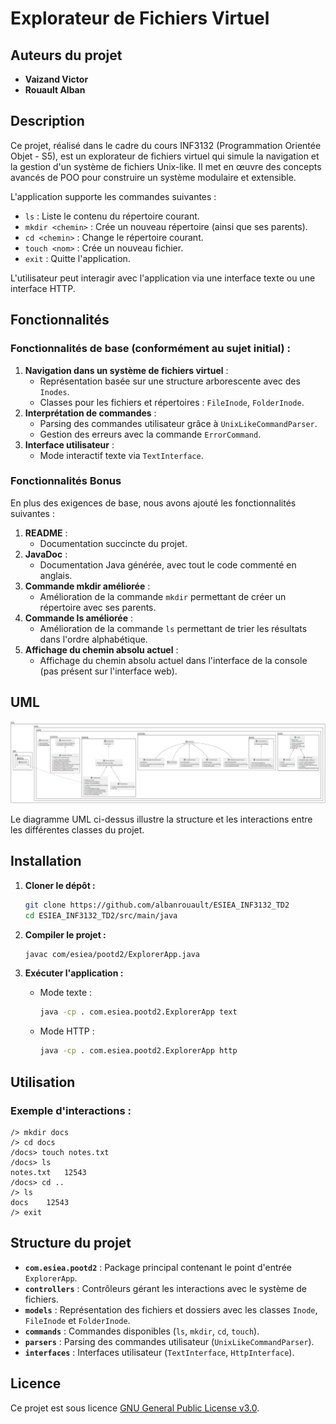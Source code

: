 # Explorateur de Fichiers Virtuel

## Auteurs du projet

- **Vaizand Victor**
- **Rouault Alban**

## Description

Ce projet, réalisé dans le cadre du cours INF3132 (Programmation Orientée Objet - S5), est un explorateur de fichiers virtuel qui simule la navigation et la gestion d'un système de fichiers Unix-like. Il met en œuvre des concepts avancés de POO pour construire un système modulaire et extensible.

L'application supporte les commandes suivantes :
- `ls` : Liste le contenu du répertoire courant.
- `mkdir <chemin>` : Crée un nouveau répertoire (ainsi que ses parents).
- `cd <chemin>` : Change le répertoire courant.
- `touch <nom>` : Crée un nouveau fichier.
- `exit` : Quitte l'application.

L'utilisateur peut interagir avec l'application via une interface texte ou une interface HTTP.

## Fonctionnalités

### Fonctionnalités de base (conformément au sujet initial) :
1. **Navigation dans un système de fichiers virtuel** :
    - Représentation basée sur une structure arborescente avec des `Inodes`.
    - Classes pour les fichiers et répertoires : `FileInode`, `FolderInode`.
2. **Interprétation de commandes** :
    - Parsing des commandes utilisateur grâce à `UnixLikeCommandParser`.
    - Gestion des erreurs avec la commande `ErrorCommand`.
3. **Interface utilisateur** :
    - Mode interactif texte via `TextInterface`.

### Fonctionnalités Bonus

En plus des exigences de base, nous avons ajouté les fonctionnalités suivantes :

1. **README** :
   - Documentation succincte du projet.
2. **JavaDoc** :
   - Documentation Java générée, avec tout le code commenté en anglais.
3. **Commande mkdir améliorée** :
   - Amélioration de la commande `mkdir` permettant de créer un répertoire avec ses parents.
4. **Commande ls améliorée** :
   - Amélioration de la commande `ls` permettant de trier les résultats dans l'ordre alphabétique.
5. **Affichage du chemin absolu actuel** :
   - Affichage du chemin absolu actuel dans l'interface de la console (pas présent sur l'interface web).

## UML
![Diagramme UML](UML.svg)

Le diagramme UML ci-dessus illustre la structure et les interactions entre les différentes classes du projet.

## Installation

1. **Cloner le dépôt :**
   ```bash
   git clone https://github.com/albanrouault/ESIEA_INF3132_TD2
   cd ESIEA_INF3132_TD2/src/main/java
   ```

2. **Compiler le projet :**
   ```bash
   javac com/esiea/pootd2/ExplorerApp.java
   ```

3. **Exécuter l'application :**
    - Mode texte :
      ```bash
      java -cp . com.esiea.pootd2.ExplorerApp text
      ```
    - Mode HTTP :
      ```bash
      java -cp . com.esiea.pootd2.ExplorerApp http
      ```

## Utilisation

### Exemple d'interactions :
```plaintext
/> mkdir docs
/> cd docs
/docs> touch notes.txt
/docs> ls
notes.txt	12543
/docs> cd ..
/> ls
docs	12543
/> exit
```

## Structure du projet

- **`com.esiea.pootd2`** : Package principal contenant le point d'entrée `ExplorerApp`.
- **`controllers`** : Contrôleurs gérant les interactions avec le système de fichiers.
- **`models`** : Représentation des fichiers et dossiers avec les classes `Inode`, `FileInode` et `FolderInode`.
- **`commands`** : Commandes disponibles (`ls`, `mkdir`, `cd`, `touch`).
- **`parsers`** : Parsing des commandes utilisateur (`UnixLikeCommandParser`).
- **`interfaces`** : Interfaces utilisateur (`TextInterface`, `HttpInterface`).

## Licence
Ce projet est sous licence [GNU General Public License v3.0](LICENSE).
